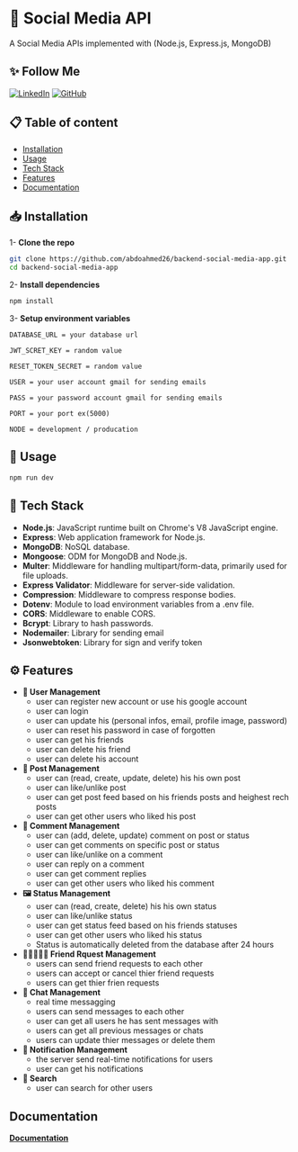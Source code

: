 # 🎨 **Social Media API**

A Social Media APIs implemented with (Node.js, Express.js, MongoDB)


## ✨ Follow Me
[![LinkedIn](https://img.shields.io/badge/LinkedIn-Connect-blue?style=flat&logo=linkedin&labelColor=blue)](https://www.linkedin.com/in/abdo-ahmed-67185a28a?utm_source=share&utm_campaign=share_via&utm_content=profile&utm_medium=android_app)
 [![GitHub](https://img.shields.io/badge/GitHub-Follow-black?style=flat&logo=github&labelColor=black)](https://github.com/abdoahmed26)


## 📋 Table of content
- [Installation](#Installation)
- [Usage](#Usage)
- [Tech Stack](#Tech-Stack)
- [Features](#Features)
- [Documentation](#Documentation)

## 📥 Installation

1- **Clone the repo**

```bash
git clone https://github.com/abdoahmed26/backend-social-media-app.git
cd backend-social-media-app
```
2- **Install dependencies**

```bash
npm install
```
3- **Setup environment variables**
```env
DATABASE_URL = your database url

JWT_SCRET_KEY = random value

RESET_TOKEN_SECRET = random value

USER = your user account gmail for sending emails

PASS = your password account gmail for sending emails

PORT = your port ex(5000)

NODE = development / producation
```

## 🔧 Usage

```bash
npm run dev
```

## 🚀 Tech Stack
- **Node.js**: JavaScript runtime built on Chrome's V8 JavaScript engine.
- **Express**: Web application framework for Node.js.
- **MongoDB**: NoSQL database.
- **Mongoose**: ODM for MongoDB and Node.js.
- **Multer**: Middleware for handling multipart/form-data,   primarily used for file uploads.
- **Express Validator**: Middleware for server-side validation.
- **Compression**: Middleware to compress response bodies.
- **Dotenv**: Module to load environment variables from a .env file.
- **CORS**: Middleware to enable CORS.
- **Bcrypt**: Library to hash passwords.
- **Nodemailer**: Library for sending email
- **Jsonwebtoken**: Library for sign and verify token 


## ⚙ Features

- **👤 User Management** 
    - user can register new account or use  his google account
    - user can login 
    - user can update his (personal infos, email, profile image, password)
    - user can reset his password in case of forgotten 
    - user can get his friends
    - user can delete his friend
    - user can delete his account
- **📄 Post Management**
    - user can (read, create, update, delete) his his own post
    - user can like/unlike post
    - user can get post feed based on his friends posts and heighest rech posts
    - user can get other users who liked his post
- **📝 Comment Management**
    - user can (add, delete, update) comment on post or status
    - user can get comments on specific post or status
    - user can like/unlike on a comment
    - user can reply on a comment
    - user can get comment replies
    - user can get other users who liked his comment
- **🖼 Status Management**
    - user can (read, create, delete) his his own status
    - user can like/unlike status
    - user can get status feed based on his friends statuses
    - user can get other users who liked his status
    - Status is automatically deleted from the database after 24 hours
- **👩🏽‍🤝‍👩🏽 Friend Rquest Management**
    - users can send friend requests to each other
    - users can accept or cancel thier friend requests
    - users can get thier frien requests
- **📨 Chat Management**
    - real time messagging
    - users can send messages to each other
    - user can get all users he has sent messages with
    - users can get all previous messages or chats
    - users can update thier messages or delete them
- **🌟 Notification Management**
    - the server send real-time notifications for users
    - user can get his notifications
- **🔎 Search**
    - user can search for other users

## Documentation

**[Documentation](https://documenter.getpostman.com/view/31014616/2sAXxWbVSW)**